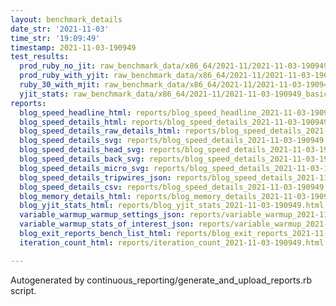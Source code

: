 ```yaml
---
layout: benchmark_details
date_str: '2021-11-03'
time_str: '19:09:49'
timestamp: 2021-11-03-190949
test_results:
  prod_ruby_no_jit: raw_benchmark_data/x86_64/2021-11/2021-11-03-190949_basic_benchmark_prod_ruby_no_jit.json
  prod_ruby_with_yjit: raw_benchmark_data/x86_64/2021-11/2021-11-03-190949_basic_benchmark_prod_ruby_with_yjit.json
  ruby_30_with_mjit: raw_benchmark_data/x86_64/2021-11/2021-11-03-190949_basic_benchmark_ruby_30_with_mjit.json
  yjit_stats: raw_benchmark_data/x86_64/2021-11/2021-11-03-190949_basic_benchmark_yjit_stats.json
reports:
  blog_speed_headline_html: reports/blog_speed_headline_2021-11-03-190949.html
  blog_speed_details_html: reports/blog_speed_details_2021-11-03-190949.html
  blog_speed_details_raw_details_html: reports/blog_speed_details_2021-11-03-190949.raw_details.html
  blog_speed_details_svg: reports/blog_speed_details_2021-11-03-190949.svg
  blog_speed_details_head_svg: reports/blog_speed_details_2021-11-03-190949.head.svg
  blog_speed_details_back_svg: reports/blog_speed_details_2021-11-03-190949.back.svg
  blog_speed_details_micro_svg: reports/blog_speed_details_2021-11-03-190949.micro.svg
  blog_speed_details_tripwires_json: reports/blog_speed_details_2021-11-03-190949.tripwires.json
  blog_speed_details_csv: reports/blog_speed_details_2021-11-03-190949.csv
  blog_memory_details_html: reports/blog_memory_details_2021-11-03-190949.html
  blog_yjit_stats_html: reports/blog_yjit_stats_2021-11-03-190949.html
  variable_warmup_warmup_settings_json: reports/variable_warmup_2021-11-03-190949.warmup_settings.json
  variable_warmup_stats_of_interest_json: reports/variable_warmup_2021-11-03-190949.stats_of_interest.json
  blog_exit_reports_bench_list_html: reports/blog_exit_reports_2021-11-03-190949.bench_list.html
  iteration_count_html: reports/iteration_count_2021-11-03-190949.html

---
```

Autogenerated by continuous_reporting/generate_and_upload_reports.rb script.
